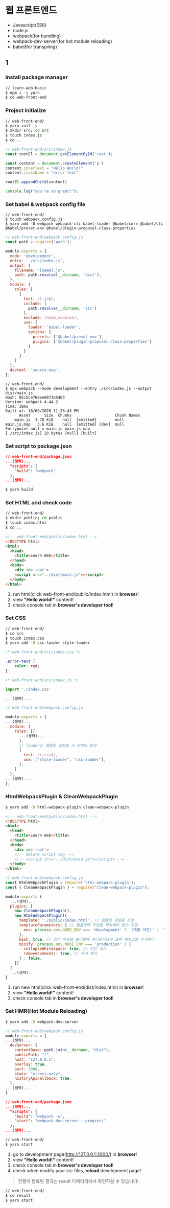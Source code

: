 # 웹 프론트엔드

- Javascript(ES6)
- node.js
- webpack(for bundling)
- webpack-dev-server(for hot module reloading)
- babel(for transpiling)

## 1  

### Install package manager

```bash
// learn-web-basic  
$ npm i -g yarn  
$ cd web-front-end  
```

### Project initialize  

```bash
// web-front-end/  
$ yarn init -y  
$ mkdir src; cd src
$ touch index.js  
$ cd ..
```

```javascript
// web-front-end/src/index.js
const rootEl = document.getElementById('root');

const content = document.createElement('p')
content.innerText = "Hello World!"
content.className = "error-text"

rootEl.appendChild(content)

console.log("you're so great!");
```

### Set babel & webpack config file

```
// web-front-end/  
$ touch webpack.config.js  
$ yarn add -D webpack webpack-cli babel-loader @babel/core @babel/cli @babel/preset-env @babel/plugin-proposal-class-properties 
```

```javascript
// web-front-end/webpack.config.js  
const path = require('path');

module.exports = {
  mode: 'development',  
  entry: './src/index.js',  
  output: {  
    filename: "[name].js",  
    path: path.resolve(__dirname, 'dist'),  
  },  
  module: {  
    rules: [  
      {  
        test: /\.js$/,  
        include: [  
          path.resolve(__dirname, 'src')  
        ],  
        exclude: /node_modules/,  
        use: {  
          loader: 'babel-loader',  
          options: {  
            presets: ['@babel/preset-env'],  
            plugins: ['@babel/plugin-proposal-class-properties']  
          }  
        }  
      }  
    ]  
  },  
  devtool: 'source-map',  
};  
```

```
// web-front-end/  
$ npx webpack --mode development --entry ./src/index.js --output dist/main.js  
Hash: 05c5ce768ee6073b5403
Version: webpack 4.44.2
Time: 38ms
Built at: 10/09/2020 11:26:43 PM
      Asset      Size  Chunks                   Chunk Names
    main.js  3.78 KiB    null  [emitted]        null
main.js.map   3.6 KiB    null  [emitted] [dev]  null
Entrypoint null = main.js main.js.map
[./src/index.js] 28 bytes {null} [built]
```

### Set script to package.json

```json
// web-front-end/package.json  
...(생략)...  
  "scripts": {  
    "build": "webpack"  
  },  
...(생략)...  
```

```bash
$ yarn build  
```

### Set HTML and check code

```bash
// web-front-end/
$ mkdir public; cd public
$ touch index.html
$ cd ..
```

```html
<!-- web-front-end/public/index.html -->  
<!DOCTYPE html>  
<html>  
  <head>  
    <title>Learn Web</title>  
  </head>  
  <body>  
    <div id='root'>
    <script src="../dist/main.js"></script>
  </body>  
</html>  
```

1. run html(click web-front-end/public/index.html) in **browser**!  
2. view **"Hello world!"** content!  
3. check console tab in **browser's developer tool**!  

### Set CSS 

```bash
// web-front-end/
$ cd src
$ touch index.css
$ yarn add -D css-loader style-loader  
```

```css
/* web-front-end/src/index.css */

.error-text {
    color: red;
}
```

```javascript
/* web-front-end/src/index.js */

import './index.css'

...(생략)...  

```

```javascript
// web-front-end/webpack.config.js  

module.exports = {  
...(생략)...  
  module: {  
    rules: [{
      ...(생략)...  
      },  
      // loader는 배열로 설정할 시 뒤부터 동작  
      {  
        test: /\.css$/,  
        use: ["style-loader", "css-loader"],  
      },  
    ]  
  },  
...(생략)...  
};  
```

### HtmlWebpackPlugin & CleanWebpackPlugin


```bash
$ yarn add -D html-webpack-plugin clean-webpack-plugin  
```

```html
<!-- web-front-end/public/index.html -->  
<!DOCTYPE html>  
<html>  
  <head>  
    <title>Learn Web</title>  
  </head>  
  <body>  
    <div id='root'>
    <!-- delete script tag -->
    <!-- <script src="../dist/main.js"></script> -->
  </body>  
</html>  
```

```javascript
// web-front-end/webpack.config.js  
const HtmlWebpackPlugin = require('html-webpack-plugin');  
const { CleanWebpackPlugin } = require("clean-webpack-plugin");  

module.exports {  
  ...(생략)...  
  plugins: [  
    new CleanWebpackPlugin(),  
    new HtmlWebpackPlugin({  
      template: './public/index.html', // 템플릿 경로를 지정  
      templateParameters: { // 템플릿에 주입할 파라매터 변수 지정  
        env: process.env.NODE_ENV === 'development' ? '(개발 버전)' : '',  
      },  
      hash: true, // 정적 파일을 불러올때 쿼리문자열에 웹팩 해쉬값을 추가한다  
      minify: process.env.NODE_ENV === 'production' ? {  
        collapseWhitespace: true, // 빈칸 제거  
        removeComments: true, // 주석 제거  
      } : false,  
    })  
  ]  
  ...(생략)...  
}  
```

1. run new html(click web-front-end/dist/index.html) in **browser**!  
2. view **"Hello world!"** content!  
3. check console tab in **browser's developer tool**!  

### Set HMR(Hot Module Reloading)

```bash
$ yarn add -D webpack-dev-server  
```

```javascript
// web-front-end/webpack.config.js  
module.exports = {  
...(생략)...  
  devServer: {  
    contentBase: path.join(__dirname, "dist"),  
    publicPath: "/",  
    host: "127.0.0.1",  
    overlay: true,  
    port: 3000,  
    stats: "errors-only",  
    historyApiFallback: true,  
  },  
...(생략)...  
}
```

```json
// web-front-end/package.json  
...(생략)...  
  "scripts": {  
    "build": "webpack -w",  
    "start": "webpack-dev-server --progress"  
  },  
...(생략)...  
```

```bash
// web-front-end/  
$ yarn start  
```

1. go to development page(http://127.0.0.1:3000/) in **browser**!  
2. view **"Hello world!"** content!  
3. check console tab in **browser's developer tool**!  
4. check when modify your src files, **reload** development page!  

> 진행이 완료된 결과는 result 디렉터리에서 확인하실 수 있습니다!

```bash
// web-front-end/  
$ cd result
$ yarn start
```
